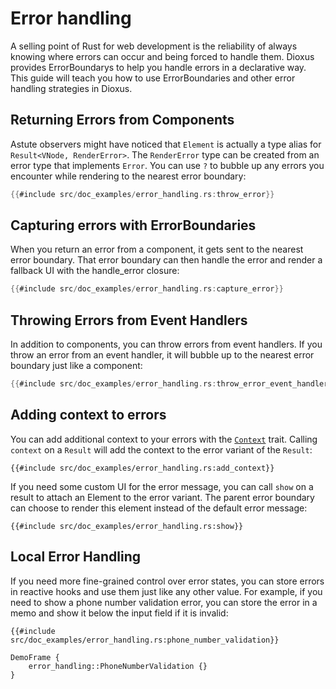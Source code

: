 # Error handling

A selling point of Rust for web development is the reliability of always knowing where errors can occur and being forced to handle them. Dioxus provides ErrorBoundarys to help you handle errors in a declarative way. This guide will teach you how to use ErrorBoundaries and other error handling strategies in Dioxus.

## Returning Errors from Components

Astute observers might have noticed that `Element` is actually a type alias for `Result<VNode, RenderError>`. The `RenderError` type can be created from an error type that implements `Error`. You can use `?` to bubble up any errors you encounter while rendering to the nearest error boundary:

```rust
{{#include src/doc_examples/error_handling.rs:throw_error}}
```

## Capturing errors with ErrorBoundaries

When you return an error from a component, it gets sent to the nearest error boundary. That error boundary can then handle the error and render a fallback UI with the handle_error closure:

```rust
{{#include src/doc_examples/error_handling.rs:capture_error}}
```

## Throwing Errors from Event Handlers

In addition to components, you can throw errors from event handlers. If you throw an error from an event handler, it will bubble up to the nearest error boundary just like a component:

```rust
{{#include src/doc_examples/error_handling.rs:throw_error_event_handler}}
```

## Adding context to errors

You can add additional context to your errors with the [`Context`](https://docs.rs/dioxus/0.6/dioxus/prelude/trait.Context.html) trait. Calling `context` on a `Result` will add the context to the error variant of the `Result`:

```rust, no_run
{{#include src/doc_examples/error_handling.rs:add_context}}
```

If you need some custom UI for the error message, you can call `show` on a result to attach an Element to the error variant. The parent error boundary can choose to render this element instead of the default error message:

```rust, no_run
{{#include src/doc_examples/error_handling.rs:show}}
```

## Local Error Handling

If you need more fine-grained control over error states, you can store errors in reactive hooks and use them just like any other value. For example, if you need to show a phone number validation error, you can store the error in a memo and show it below the input field if it is invalid:

```rust, no_run
{{#include src/doc_examples/error_handling.rs:phone_number_validation}}
```

```inject-dioxus
DemoFrame {
    error_handling::PhoneNumberValidation {}
}
```
